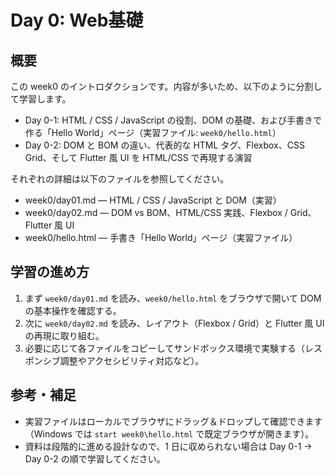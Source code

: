 # Day 0: Web基礎

## 概要

この week0 のイントロダクションです。内容が多いため、以下のように分割して学習します。

- Day 0-1: HTML / CSS / JavaScript の役割、DOM の基礎、および手書きで作る「Hello World」ページ（実習ファイル: `week0/hello.html`）
- Day 0-2: DOM と BOM の違い、代表的な HTML タグ、Flexbox、CSS Grid、そして Flutter 風 UI を HTML/CSS で再現する演習

それぞれの詳細は以下のファイルを参照してください。

- week0/day01.md — HTML / CSS / JavaScript と DOM（実習）
- week0/day02.md — DOM vs BOM、HTML/CSS 実践、Flexbox / Grid、Flutter 風 UI
- week0/hello.html — 手書き「Hello World」ページ（実習ファイル）

## 学習の進め方

1. まず `week0/day01.md` を読み、`week0/hello.html` をブラウザで開いて DOM の基本操作を確認する。  
2. 次に `week0/day02.md` を読み、レイアウト（Flexbox / Grid）と Flutter 風 UI の再現に取り組む。  
3. 必要に応じて各ファイルをコピーしてサンドボックス環境で実験する（レスポンシブ調整やアクセシビリティ対応など）。

## 参考・補足

- 実習ファイルはローカルでブラウザにドラッグ＆ドロップして確認できます（Windows では `start week0\hello.html` で既定ブラウザが開きます）。
- 資料は段階的に進める設計なので、1 日に収められない場合は Day 0-1 → Day 0-2 の順で学習してください。
